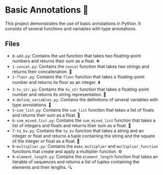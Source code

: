 # Basic Annotations 📝

This project demonstrates the use of basic annotations in Python. It consists of several functions and variables with type annotations.

## Files

- `0-add.py`: Contains the `add` function that takes two floating-point numbers and returns their sum as a float. ➕
- `1-concat.py`: Contains the `concat` function that takes two strings and returns their concatenation. 🧵
- `2-floor.py`: Contains the `floor` function that takes a floating-point number and returns its floor as an integer. ⬇️
- `3-to_str.py`: Contains the `to_str` function that takes a floating-point number and returns its string representation. 🔄
- `4-define_variables.py`: Contains the definitions of several variables with type annotations. 🔢
- `5-sum_list.py`: Contains the `sum_list` function that takes a list of floats and returns their sum as a float. 🔢
- `6-sum_mixed_list.py`: Contains the `sum_mixed_list` function that takes a list of integers and floats and returns their sum as a float. 🔢
- `7-to_kv.py`: Contains the `to_kv` function that takes a string and an integer or float and returns a tuple containing the string and the square of the integer or float as a float. 🔄
- `8-multiplier.py`: Contains the `make_multiplier` and `multiplier_function` functions that create and apply a multiplier function. ⚙️
- `9-element_length.py`: Contains the `element_length` function that takes an iterable of sequences and returns a list of tuples containing the elements and their lengths. 🔍
